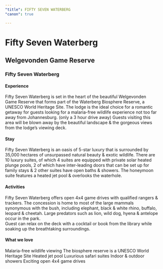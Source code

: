 ```yaml
---
"title": FIFTY SEVEN WATERBERG
"canon": true

---
```


# Fifty Seven Waterberg
## Welgevonden Game Reserve
### Fifty Seven Waterberg

#### Experience
Fifty Seven Waterberg is set in the heart of the beautiful Welgevonden Game Reserve that forms part of the Waterberg Biosphere Reserve, a UNESCO World Heritage Site.
The lodge is the ideal choice for a romantic getaway for guests looking for a malaria-free wildlife experience not too far away from Johannesburg.  (only a 3 hour drive away)
Guests visiting this area will be blown away by the beautiful landscape &amp; the gorgeous views from the lodge’s viewing deck.

#### Stay
Fifty Seven Waterberg is an oasis of 5-star luxury that is surrounded by 35,000 hectares of unsurpassed natural beauty &amp; exotic wildlife.
There are 10 luxury suites, of which 4 suites are equipped with private solar heated plunge pools, 2 of which have inter-leading doors that can be set up for family stays &amp; 2 other suites have open baths &amp; showers.
The honeymoon suite features a heated jet pool &amp; overlooks the waterhole.

#### Activities
Fifty Seven Waterberg offers open 4x4 game drives with qualified rangers &amp; trackers.  The concession is home to most of the large mammals synonymous with the bush, including elephant, black &amp; white rhino, buffalo, leopard &amp; cheetah.  Large predators such as lion, wild dog, hyena &amp; antelope occur in the park.  
Guest can relax on the deck with a cocktail or book from the library while soaking up the breathtaking surroundings.


#### What we love
Malaria-free wildlife viewing
The biosphere reserve is a UNESCO World Heritage Site
Heated jet pool
Luxurious safari suites
Indoor &amp; outdoor showers
Exciting open 4x4 game drives